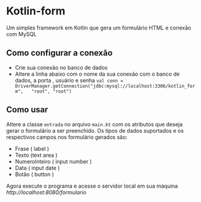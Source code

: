# Kotlin-form
Um simples framework em Kotlin que gera um formulário HTML e conexão com MySQL


## Como configurar a conexão
- Crie sua conexão no banco de dados 
- Altere a linha abaixo com o nome da sua conexão com o banco de dados, a porta , usuário e senha
`val conn = DriverManager.getConnection("jdbc:mysql://localhost:3306/kotlin_form",  
"root", "root")`

## Como usar
Altere a classe `entrada` no  arquivo `main.kt` com os atributos que deseja gerar o formulário a ser preenchido.
Os tipos de dados suportados e os respectivos campos nos formulário gerados são:
- Frase ( label ) 
- Texto (text area ) 
- NumeroInteiro ( input number )
- Data ( input date )
- Botão ( button )
 
Agora execute o programa e acesse o servidor local em sua máquina *http://localhost:8080/formulario*

